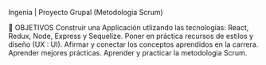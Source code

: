 Ingenia | Proyecto Grupal (Metodologia Scrum)

📌 OBJETIVOS
Construir una Applicación utlizando las tecnologías: React, Redux, Node, Express y Sequelize.
Poner en práctica recursos de estilos y diseño (UX : UI).
Afirmar y conectar los conceptos aprendidos en la carrera.
Aprender mejores prácticas.
Aprender y practicar la metodologia Scrum.

